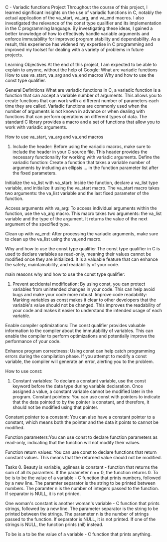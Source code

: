 C - Variadic functions Project
Throughout the course of this project, I learned significant insights on the use of variadic functions in C, notably the actual application of the va_start, va_arg, and va_end macros. I also investigated the relevance of the const type qualifier and its implementation in the C programming language. By investigating these ideas, I gained a better knowledge of how to effectively handle variable arguments and enforce immutability for improved program stability and dependability. As a result, this experience has widened my expertise in C programming and improved my toolset for dealing with a variety of problems in future projects.

Learning Objectives
At the end of this project, I am expected to be able to explain to anyone, without the help of Google:
What are variadic functions
How to use va_start, va_arg and va_end macros
Why and how to use the const type qualifier.

General Definitions
What are variadic functions
In C, a variadic function is a function that can accept a variable number of arguments. This allows you to create functions that can work with a different number of parameters each time they are called. Variadic functions are commonly used when the number of arguments is not known in advance or when dealing with functions that can perform operations on different types of data. The standard C library provides a macro and a set of functions that allow you to work with variadic arguments.

How to use va_start, va_arg and va_end macros
1. Include the header:
Before using the variadic macros, make sure to include the header in your C source file. This header provides the necessary functionality for working with variadic arguments.
Define the variadic function:
Create a function that takes a variable number of arguments by including an ellipsis ... in the function parameter list after the fixed parameters.

Initialize the va_list with va_start:
Inside the function, declare a va_list type variable, and initialize it using the va_start macro. The va_start macro takes two arguments: the va_list variable and the last fixed parameter of the function.

Access arguments with va_arg:
To access individual arguments within the function, use the va_arg macro. This macro takes two arguments: the va_list variable and the type of the argument. It returns the value of the next argument of the specified type.

Clean up with va_end:
After processing the variadic arguments, make sure to clean up the va_list using the va_end macro.

Why and how to use the const type qualifier
The const type qualifier in C is used to declare variables as read-only, meaning their values cannot be modified once they are initialized. It is a valuable feature that can enhance the safety, maintainability, and readability of your code.

main reasons why and how to use the const type qualifier:
1. Prevent accidental modification: By using const, you can protect variables from unintended changes in your code. This can help avoid bugs and make your code more robust.
Improve code readability: Marking variables as const makes it clear to other developers that the variable's value should not be changed. This improves the readability of your code and makes it easier to understand the intended usage of each variable.

Enable compiler optimizations: The const qualifier provides valuable information to the compiler about the immutability of variables. This can enable the compiler to perform optimizations and potentially improve the performance of your code.

Enhance program correctness: Using const can help catch programming errors during the compilation phase. If you attempt to modify a const variable, the compiler will generate an error, alerting you to the problem.

How to use const:
1. Constant variables: To declare a constant variable, use the const keyword before the data type during variable declaration. Once assigned a value, a constant variable cannot be modified later in the program.
Constant pointers: You can use const with pointers to indicate that the data pointed to by the pointer is constant, and therefore, it should not be modified using that pointer.

Constant pointer to a constant: You can also have a constant pointer to a constant, which means both the pointer and the data it points to cannot be modified.

Function parameters:You can use const to declare function parameters as read-only, indicating that the function will not modify their values.

Function return values: You can use const to declare functions that return constant values. This means that the returned value should not be modified.

Tasks
0. Beauty is variable, ugliness is constant - function that returns the sum of all its paramters.
If the parameter n == 0, the function returns 0.
To be is to be the value of a variable - C function that prints numbers, followed by a new line.
The paramter separator is the string to be printed between numbers.
The paramter n is the number of integers passed to the function.
If separator is NULL, it is not printed.

One woman's constant is another woman's variable - C function that prints strings, followed by a new line.
The parameter separator is the string to be printed between the strings.
The parameter n is the number of strings passed to the function.
If separator is NULL, it is not printed.
If one of the strings is NULL, the function prints (nil) instead.

To be is a to be the value of a variable - C function that prints anything.
